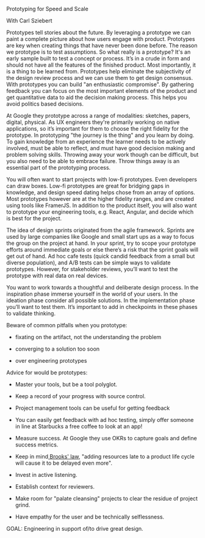 Prototyping for Speed and Scale

With Carl Sziebert

Prototypes tell stories about the future. By leveraging a prototype we can paint a complete picture about how users engage with product. Prototypes are key when creating things that have never been done before. The reason we prototype is to test assumptions. So what really is a prototype? It's an early sample built to test a concept or process. It’s in a crude in form and should not have all the features of the finished product. Most importantly, it is a thing to be learned from. Prototypes help eliminate the subjectivity of the design review process and we can use them to get design consensus. With prototypes you can build "an enthusiastic compromise". By gathering feedback you can focus on the most important elements of the product and get quantitative data to aid the decision making process. This helps you avoid politics based decisions.

At Google they prototype across a range of modalities: sketches, papers, digital, physical. As UX engineers they're primarily working on native applications, so it’s important for them to choose the right fidelity for the prototype. In prototyping "the journey is the thing" and you learn by doing. To gain knowledge from an experience the learner needs to be actively involved, must be able to reflect, and must have good decision making and problem solving skills. Throwing away your work though can be difficult, but you also need to be able to embrace failure. Throw things away is an essential part of the prototyping process. 

You will often want to start projects with low-fi prototypes. Even developers can draw boxes. Low-fi prototypes are great for bridging gaps in knowledge, and design speed dating helps chose from an array of options. Most prototypes however are at the higher fidelity ranges, and are created using tools like FramerJS. In addition to the product itself, you will also want to prototype your engineering tools, e.g. React, Angular, and decide which is best for the project.

The idea of design sprints originated from the agile framework. Sprints are used by large companies like Google and small start ups as a way to focus the group on the project at hand. In your sprint, try to scope your prototype efforts around immediate goals or else there’s a risk that the sprint goals will get out of hand. Ad hoc cafe tests (quick candid feedback from a small but diverse population), and A/B tests can be simple ways to validate prototypes. However, for stakeholder reviews, you’ll want to test the prototype with real data on real devices. 

You want to work towards a thoughtful and deliberate design process. In the inspiration phase immerse yourself in the world of your users. In the ideation phase consider all possible solutions. In the implementation phase you’ll want to test them. It’s important to add in checkpoints in these phases to validate thinking. 

Beware of common pitfalls when you prototype:

* fixating on the artifact, not the understanding the problem

* converging to a solution too soon

* over engineering prototypes

Advice for would be prototypes:

* Master your tools, but be a tool polyglot.

* Keep a record of your progress with source control.

* Project management tools can be useful for getting feedback

* You can easily get feedback with ad hoc testing, simply offer someone in line at Starbucks a free coffee to look at an app!

* Measure success. At Google they use OKRs to capture goals and define success metrics.

* Keep in mind[ Brooks' law](https://en.wikipedia.org/wiki/Brooks%E2%80%99_law), "adding resources late to a product life cycle will cause it to be delayed even more".

* Invest in active listening.

* Establish context for reviewers.

* Make room for "palate cleansing" projects to clear the residue of project grind.

* Have empathy for the user and be technically selflessness.

GOAL: Engineering in support of/to drive great design.

